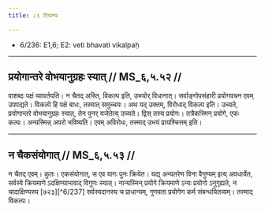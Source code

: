 ```yaml
---
title: ८३ टिप्पन्यः

---
```

- 6/236: E1,6; E2: veti bhavati vikalpaḥ

____________________________________________


## प्रयोगान्तरे वोभयानुग्रहः स्यात् // MS_६,५.५२ //

वाशब्दः पक्षं व्यावर्तयति। न चैतद् अस्ति, विकल्प इति, उभयोर् विधानात्। सर्वाङ्गोपसंहारी प्रयोगवचन एवम् उपपद्यते। विकल्पे हि पक्षे बाधः, तस्मात् समुच्चयः। अथ यद् उक्तम्, विरोधाद् विकल्प इति। उच्यते, प्रयोगान्तरे वोभयानुग्रहः स्यात्, तेन पुनर् यजेतेत्य् उच्यते। द्विस् तस्य प्रयोगः। तत्रैकस्मिन् प्रयोगे, एकः कल्पः। अन्यस्मिन्न् अपरो भविष्यति। एवम् अविरोधः, तस्माद् उभयं प्रायश्चित्तम् इति।


____________________________________________


## न चैकसंयोगात् // MS_६,५.५३ //

न चैतद् एवम्। कुतः। एकसंयोगात्, स एव यागः पुनः क्रियेत। यद्य् अन्यतरेण विना वैगुण्यम् इत्य् अवधार्येत, सर्वस्वे क्रियमाणे ऽदक्षिण्याभावाद् विगुणः स्यात्। नान्यस्मिन् प्रयोगे क्रियमाणे ऽन्यः प्रयोगो ऽनुगृह्यते, न चादाक्षिण्यस्य [७२३][^6/237] सर्वस्वदानस्य च प्राधान्यम्, गुणवता प्रयोगेण कर्म संबन्धयितव्यम्। तस्माद् विकल्पः।
